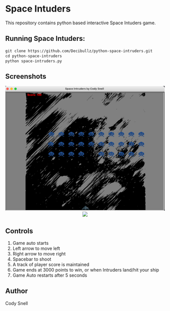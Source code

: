 # Space Intuders

This repository contains python based interactive Space Intuders game.

## Running Space Intuders:

```
git clone https://github.com/Decibullz/python-space-intruders.git
cd python-space-intruders
python space-intruders.py
```

## Screenshots
<p align="center">
<img src="images/screenshot.png">
<img src ="images/space-intruders.gif">
</p>

## Controls
1. Game auto starts
2. Left arrow to move left
3. Right arrow to move right
4. Spacebar to shoot
5. A track of player score is maintained
6. Game ends at 3000 points to win, or when Intruders land/hit your ship
7. Game Auto restarts after 5 seconds



## Author
Cody Snell